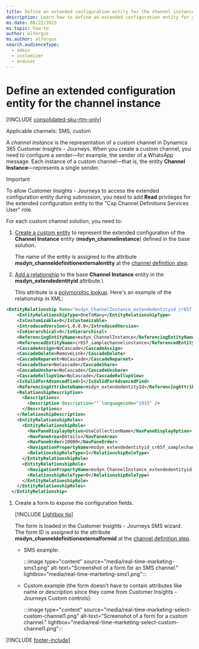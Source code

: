 ```yaml
---
title: Define an extended configuration entity for the channel instance
description: Learn how to define an extended configuration entity for a custom channel instance in Dynamics 365 Customer Insights - Journeys.
ms.date: 08/22/2023
ms.topic: how-to
author: alfergus
ms.author: alfergus
search.audienceType: 
  - admin
  - customizer
  - enduser
---
```


# Define an extended configuration entity for the channel instance

[!INCLUDE [consolidated-sku-rtm-only](./includes/consolidated-sku-rtm-only.md)]

Applicable channels: SMS, custom

A *channel instance* is the representation of a custom channel in Dynamics 365 Customer Insights - Journeys. When you create a custom channel, you need to configure a sender&mdash;for example, the sender of a WhatsApp message. Each instance of a custom channel&mdash;that is, the entity **Channel Instance**&mdash;represents a single sender.

> [!IMPORTANT]
> To allow Customer Insights - Journeys to access the extended configuration entity during submission, you need to add **Read** privileges for the extended configuration entity to the "Cxp Channel Definitions Services User" role.

For each custom channel solution, you need to:

1. [Create a custom entity](/dynamics365/customerengagement/on-premises/customize/create-entities) to represent the extended configuration of the **Channel Instance** entity (**msdyn_channelinstance**) defined in the base solution.

    The name of the entity is assigned to the attribute **msdyn_channeldefinitionexternalentity** at the [channel definition step](real-time-marketing-define-channel-definition.md).

1. [Add a relationship](/dynamics365/customerengagement/on-premises/customize/create-and-edit-1n-relationships) to the base **Channel Instance** entity in the **msdyn_extendedentityid** attribute.\

    This attribute is a [polymorphic lookup](/power-apps/developer/data-platform/webapi/multitable-lookup). Here's an example of the relationship in XML:

```xml
<EntityRelationship Name="msdyn_ChannelInstance_extendedentityid_cr65f_samplechannelinstance">
    <EntityRelationshipType>OneToMany</EntityRelationshipType>
    <IsCustomizable>0</IsCustomizable>
    <IntroducedVersion>1.0.0.0</IntroducedVersion>
    <IsHierarchical>0</IsHierarchical>
    <ReferencingEntityName>msdyn_ChannelInstance</ReferencingEntityName>
    <ReferencedEntityName>cr65f_samplechannelinstance</ReferencedEntityName>
    <CascadeAssign>NoCascade</CascadeAssign>
    <CascadeDelete>RemoveLink</CascadeDelete>
    <CascadeReparent>NoCascade</CascadeReparent>
    <CascadeShare>NoCascade</CascadeShare>
    <CascadeUnshare>NoCascade</CascadeUnshare>
    <CascadeRollupView>NoCascade</CascadeRollupView>
    <IsValidForAdvancedFind>1</IsValidForAdvancedFind>
    <ReferencingAttributeName>msdyn_extendedentityId</ReferencingAttributeName>
    <RelationshipDescription>
      <Descriptions>
        <Description description="" languagecode="1033" />
      </Descriptions>
    </RelationshipDescription>
    <EntityRelationshipRoles>
      <EntityRelationshipRole>
        <NavPaneDisplayOption>UseCollectionName</NavPaneDisplayOption>
        <NavPaneArea>Details</NavPaneArea>
        <NavPaneOrder>10000</NavPaneOrder>
        <NavigationPropertyName>msdyn_extendedentityid_cr65f_samplechannelinstance</NavigationPropertyName>
        <RelationshipRoleType>1</RelationshipRoleType>
      </EntityRelationshipRole>
      <EntityRelationshipRole>
        <NavigationPropertyName>msdyn_ChannelInstance_extendedentityid_cr65f_samplechannelinstance</NavigationPropertyName>
        <RelationshipRoleType>0</RelationshipRoleType>
      </EntityRelationshipRole>
    </EntityRelationshipRoles>
  </EntityRelationship>
```

1. Create a form to expose the configuration fields.

    [!INCLUDE [Lightbox tip](~/../shared-content/shared/lightbox-tip.md)]

    The form is loaded in the Customer Insights - Journeys SMS wizard. The form ID is assigned to the attribute **msdyn_channeldefinitionexternalformid** at the [channel definition step](real-time-marketing-define-channel-definition.md).

    - SMS example:

      :::image type="content" source="media/real-time-marketing-sms1.png" alt-text="Screenshot of a form for an SMS channel." lightbox="media/real-time-marketing-sms1.png":::
    <!-- EDITOR'S NOTE: Please crop the screenshot IAW the new [screenshot guidelines](/bacx/screenshots-for-bap?branch=main).-->

    - Custom example (the form doesn't have to contain attributes like name or description since they come from Customer Insights - Journeys Custom controls):

      :::image type="content" source="media/real-time-marketing-select-custom-channel1.png" alt-text="Screenshot of a form for a custom channel." lightbox="media/real-time-marketing-select-custom-channel1.png":::
    <!-- EDITOR'S NOTE: Please crop the screenshot IAW the new [screenshot guidelines](/bacx/screenshots-for-bap?branch=main).-->

[!INCLUDE [footer-include](./includes/footer-banner.md)]
